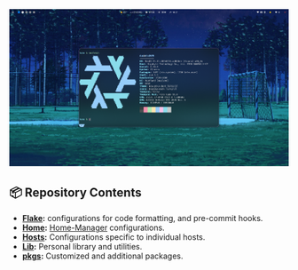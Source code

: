<!-- markdownlint-disable MD041 MD033 MD013 -->

<div align="center">
<a href="#">
  <img src="./docs/images/2024-07-21T09:52:52,268412782+07:00.png" alt="neofetch"/>
</a>
</div>

## :package: Repository Contents

- **[Flake](./flake):** configurations for code formatting, and pre-commit hooks.
- **[Home](./home):** [Home-Manager](https://github.com/nix-community/home-manager) configurations.
- **[Hosts](./hosts):** Configurations specific to individual hosts.
- **[Lib](./lib):** Personal library and utilities.
- **[pkgs](./pkgs):** Customized and additional packages.
